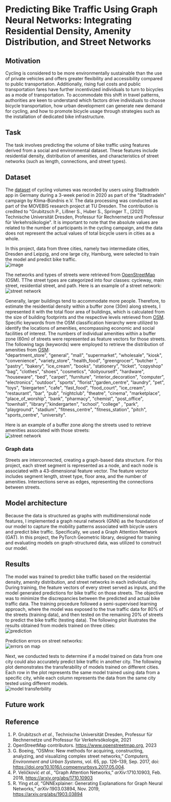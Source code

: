 # Predicting Bike Traffic Using Graph Neural Networks: Integrating Residential Density, Amenity Distribution, and Street Networks 

## Motivation
Cycling is considered to be more environmentally sustainable than the use of private vehicles and offers greater flexibility and accessibility compared to public transportation. Additionally, rising fuel costs and public transportation fares have further incentivized individuals to turn to bicycles as a mode of transportation. To accommodate this shift in travel patterns, authorities are keen to understand which factors drive individuals to choose bicycle transportation, how urban development can generate new demand for cycling, and how to promote bicycle usage through strategies such as the installation of dedicated bike infrastructure.

## Task
The task involves predicting the volume of bike traffic using features derived from a social and environmental dataset. These features include residential density, distribution of amenities, and characteristics of street networks (such as length, connections, and street types). 

## Dataset
The [dataset](https://www.mcloud.de/web/guest/suche/-/results/suche/relevance/stadtradeln/0/detail/ECF9DF02-37DC-4268-B017-A7C2CF302006) of cycling volumes was recorded by users using Stadtradeln app in Germany during a 3-week period in 2020 as part of the "Stadtradeln" campaign by Klima-Bündnis e.V. The data processing was conducted as part of the MOVEBIS research project at TU Dresden. The contribution is credited to "Grubitzsch P., Lißner S., Huber S., Springer T., [2021] Technische Universität Dresden, Professur für Rechnernetze und Professur für Verkehrsökologie". It is important to note that the absolute values are related to the number of participants in the cycling campaign, and the data does not represent the actual values of total bicycle users in cities as a whole.  
  
In this project, data from three cities, namely two intermediate cities, Dresden and Leipzig, and one large city, Hamburg, were selected to train the model and predict bike traffic.  
![image](https://github.com/Wen-ChuangChou/Predict-Bike-Traffic/blob/main/doc/fig/bike_traffic_in_cities.png?raw=true)  

The networks and types of streets were retrieved from [OpenStreetMap](https://www.openstreetmap.org) (OSM). TThe street types are categorized into four classes: cycleway, main street, residential street, and path. Here is an example of a street network:  
![street network](https://github.com/Wen-ChuangChou/Predict-Bike-Traffic/blob/main/doc/fig/road_network.png?raw=true)  

Generally, larger buildings tend to accommodate more people. Therefore, to estimate the residential density within a buffer zone (30m) along streets, I represented it with the total floor area of buildings, which is calculated from the size of building footprints and the respective levels retrieved from [OSM](https://www.openstreetmap.org). Specific keywords from the OSM classification hierarchy were utilized to identify the locations of amenities, encompassing economic and social facilities of interest. The numbers of individual amenities within a buffer zone (60m) of streets were represented as feature vectors for those streets. The following tags (keywords) were employed to retrieve the distribution of amenities from [OSM](https://www.openstreetmap.org):  
"department_store", "general", "mall", "supermarket", "wholesale", "kiosk", "convenience", "variety_store", "health_food", "greengrocer", "butcher ", "pastry", "bakery", "ice_cream", "books", "stationery", "ticket", "copyshop"  "bag", "clothes", "shoes", "cosmetics", "doityourself", "hardware", "houseware", "bed", "carpet", "furniture", "interior_decoration", "computer", "electronics", "outdoor", "sports", "florist","garden_centre", "laundry", "pet", "toys", "biergarten", "cafe", "fast_food", "food_court", "ice_cream", "restaurant", "bar", "pub", "nightclub", "theatre", "cinema", "marketplace", "place_of_worship", "bank", "pharmacy", "chemist", "post_office", "townhall", "library","kindergarten", "school", "college" , "park", "playground", "stadium", "fitness_centre", "fitness_station", "pitch", "sports_centre", "university".

Here is an example of a buffer zone along the streets used to retrieve amenities associated with those streets:  
![street network](https://github.com/Wen-ChuangChou/Predict-Bike-Traffic/blob/main/doc/fig/amenities_buffer_zone.png?raw=true)  

### Graph data
Streets are interconnected, creating a graph-based data structure. For this project, each street segment is represented as a node, and each node is associated with a 43-dimensional feature vector. The feature vector includes segment length, street type, floor area, and the number of amenities. Intersections serve as edges, representing the connections between streets.

## Model architecture
Because the data is structured as graphs with multidimensional node features, I implemented a graph neural network (GNN) as the foundation of our model to capture the mobility patterns associated with bicycle users and predict bike traffic. Specifically, we used a Graph Attention Network (GAT). In this project, the PyTorch Geometric library, designed for training and evaluating models on graph-structured data, was utilized to construct our model.  

## Results
The model was trained to predict bike traffic based on the residential density, amenity distribution, and street networks in each individual city. During training, the feature vectors of every street served as inputs, and the model generated predictions for bike traffic on those streets. The objective was to minimize the discrepancies between the predicted and actual bike traffic data. The training procedure followed a semi-supervised learning approach, where the model was exposed to the true traffic data for 80% of the streets (training data), and then tested on the remaining 20% of streets to predict the bike traffic (testing data). The following plot illustrates the results obtained from models trained on three cities:  
![prediction](https://github.com/Wen-ChuangChou/Predict-Bike-Traffic/blob/main/doc/fig/prediction.png?raw=true)  

Prediction errors on street networks:  
![errors on map](https://github.com/Wen-ChuangChou/Predict-Bike-Traffic/blob/main/doc/fig/errors_on_maps.png?raw=true)  

Next, we conducted tests to determine if a model trained on data from one city could also accurately predict bike traffic in another city. The following plot demonstrates the transferability of models trained on different cities. Each row in the plot represents the same model trained using data from a specific city, while each column represents the data from the same city tested using different models.  
![model transferbility](https://github.com/Wen-ChuangChou/Predict-Bike-Traffic/blob/main/doc/fig/transferbility.png?raw=true)

 
## Future work

## Reference
1. P. Grubitzsch *et al.*, Technische Universität Dresden, Professur für Rechnernetze und Professur für Verkehrsökologie, 2021
2. OpenStreetMap contributors. https://www.openstreetmap.org, 2023
3. G. Boeing, “OSMnx: New methods for acquiring, constructing, analyzing, and visualizing complex street networks,” *Computers, Environment and Urban Systems*, vol. 65, pp. 126–139, Sep. 2017, doi: https://doi.org/10.1016/j.compenvurbsys.2017.05.004.
4. P. Veličković *et al.*, “Graph Attention Networks,” *arXiv*:1710.10903, Feb. 2018, https://arxiv.org/abs/1710.10903
5. R. Ying *et.al*, “GNNExplainer: Generating Explanations for Graph Neural Networks,” *arXiv*:1903.03894, Nov. 2019, https://arxiv.org/abs/1903.03894

‌

‌

‌

‌
